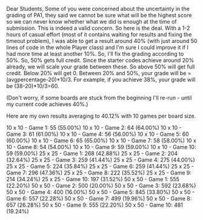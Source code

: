Dear Students,
Some of you were concerned about the uncertainty in the grading of PA1, they said we cannot be sure what will be the highest score so we can never know whether what we did is enough at the time of submission. This is indeed a valid concern. So here is the deal. With a 1-2 hours of casual effort (most of it contains waiting for results and fixing the timeout problem), I was able to get a result around 40% (with just around 50 lines of code in the whole Player class) and I'm sure I could improve it if I had more time at least another 10%. So, I'll fix the grading according to 50%. So, 50% gets full credit. Since the starter codes achieve around 20% already, we will scale your grade between these. So above 50% will get full credit. Below 20% will get 0. Between 20% and 50%, your grade will be = (avgpercentage-20)*10/3. For example, if you achieve 38%, your grade will be (38-20)*10/3=60.
 
(Don't worry, if some boards are stuck from the beginning I'll re-run - until my current code achieves 40%.)
 
Here are my own results averaging to  40.12% with 10 games per board size.
 
10 x 10 - Game 1: 55 (55.00%)
10 x 10 - Game 2: 64 (64.00%)
10 x 10 - Game 3: 61 (61.00%)
10 x 10 - Game 4: 56 (56.00%)
10 x 10 - Game 5: 60 (60.00%)
10 x 10 - Game 6: 65 (65.00%)
10 x 10 - Game 7: 58 (58.00%)
10 x 10 - Game 8: 54 (54.00%)
10 x 10 - Game 9: 59 (59.00%)
10 x 10 - Game 10: 59 (59.00%)
25 x 25 - Game 1: 268 (42.88%)
25 x 25 - Game 2: 204 (32.64%)
25 x 25 - Game 3: 259 (41.44%)
25 x 25 - Game 4: 275 (44.00%)
25 x 25 - Game 5: 224 (35.84%)
25 x 25 - Game 6: 259 (41.44%)
25 x 25 - Game 7: 296 (47.36%)
25 x 25 - Game 8: 222 (35.52%)
25 x 25 - Game 9: 214 (34.24%)
25 x 25 - Game 10: 197 (31.52%)
50 x 50 - Game 1: 555 (22.20%)
50 x 50 - Game 2: 500 (20.00%)
50 x 50 - Game 3: 592 (23.68%)
50 x 50 - Game 4: 400 (16.00%)
50 x 50 - Game 5: 845 (33.80%)
50 x 50 - Game 6: 557 (22.28%)
50 x 50 - Game 7: 499 (19.96%)
50 x 50 - Game 8: 657 (26.28%)
50 x 50 - Game 9: 555 (22.20%)
50 x 50 - Game 10: 481 (19.24%)